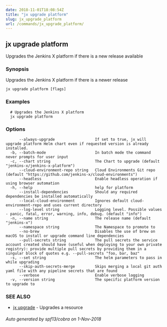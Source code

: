 ```yaml
---
date: 2018-11-01T18:08:54Z
title: "jx upgrade platform"
slug: jx_upgrade_platform
url: /commands/jx_upgrade_platform/
---
```

## jx upgrade platform

Upgrades the Jenkins X platform if there is a new release available

### Synopsis

Upgrades the Jenkins X platform if there is a newer release

```
jx upgrade platform [flags]
```

### Examples

```
  # Upgrades the Jenkins X platform
  jx upgrade platform
```

### Options

```
      --always-upgrade                  If set to true, jx will upgrade platform Helm chart even if requested version is already installed.
  -b, --batch-mode                      In batch mode the command never prompts for user input
  -c, --chart string                    The Chart to upgrade (default "jenkins-x/jenkins-x-platform")
      --cloud-environment-repo string   Cloud Environments Git repo (default "https://github.com/jenkins-x/cloud-environments")
      --headless                        Enable headless operation if using browser automation
  -h, --help                            help for platform
      --install-dependencies            Should any required dependencies be installed automatically
      --local-cloud-environment         Ignores default cloud-environment-repo and uses current directory 
      --log-level string                Logging level. Possible values - panic, fatal, error, warning, info, debug. (default "info")
  -n, --name string                     The release name (default "jenkins-x")
      --namespace string                The Namespace to promote to
      --no-brew                         Disables the use of brew on macOS to install or upgrade command line dependencies
      --pull-secrets string             The pull secrets the service account created should have (useful when deploying to your own private registry): provide multiple pull secrets by providing them in a singular block of quotes e.g. --pull-secrets "foo, bar, baz"
  -s, --set string                      The helm parameters to pass in while upgrading
      --skip-auth-secrets-merge         Skips merging a local git auth yaml file with any pipeline secrets that are found
      --verbose                         Enable verbose logging
  -v, --version string                  The specific platform version to upgrade to
```

### SEE ALSO

* [jx upgrade](/commands/jx_upgrade/)	 - Upgrades a resource

###### Auto generated by spf13/cobra on 1-Nov-2018
